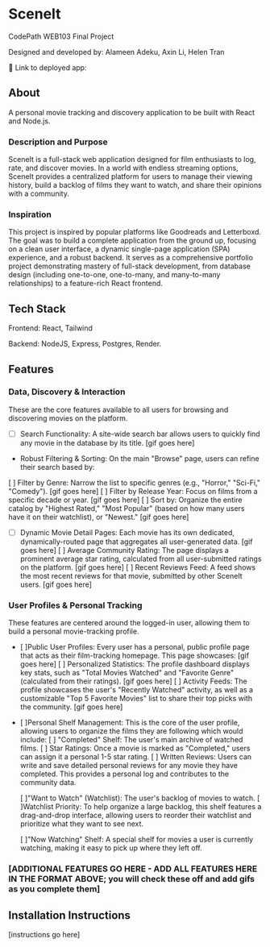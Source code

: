 # SceneIt

CodePath WEB103 Final Project

Designed and developed by: Alameen Adeku, Axin Li, Helen Tran

🔗 Link to deployed app:

## About
A personal movie tracking and discovery application to be built with React and Node.js.
### Description and Purpose
SceneIt is a full-stack web application designed for film enthusiasts to log, rate, and discover movies. In a world with endless streaming options, SceneIt provides a centralized platform for users to manage their viewing history, build a backlog of films they want to watch, and share their opinions with a community.

### Inspiration
This project is inspired by popular platforms like Goodreads and Letterboxd. The goal was to build a complete application from the ground up, focusing on a clean user interface, a dynamic single-page application (SPA) experience, and a robust backend. It serves as a comprehensive portfolio project demonstrating mastery of full-stack development, from database design (including one-to-one, one-to-many, and many-to-many relationships) to a feature-rich React frontend.


## Tech Stack

Frontend: React, Tailwind

Backend: NodeJS, Express, Postgres, Render.

## Features

###  Data, Discovery & Interaction
These are the core features available to all users for browsing and discovering movies on the platform.
- [ ] Search Functionality: A site-wide search bar allows users to quickly find any movie in the database by its title.
[gif goes here]
- Robust Filtering & Sorting: On the main "Browse" page, users can refine their search based by:

[ ] Filter by Genre: Narrow the list to specific genres (e.g., "Horror," "Sci-Fi," "Comedy").
[gif goes here]
[ ] Filter by Release Year: Focus on films from a specific decade or year.
[gif goes here]
[ ] Sort by: Organize the entire catalog by "Highest Rated," "Most Popular" (based on how many users have it on their watchlist), or "Newest."
[gif goes here]

- [ ] Dynamic Movie Detail Pages: Each movie has its own dedicated, dynamically-routed page that aggregates all user-generated data.
[gif goes here]
[ ] Average Community Rating: The page displays a prominent average star rating, calculated from all user-submitted ratings on the platform.
[gif goes here]
[ ] Recent Reviews Feed: A feed shows the most recent reviews for that movie, submitted by other SceneIt users.
[gif goes here]

### User Profiles & Personal Tracking
These features are centered around the logged-in user, allowing them to build a personal movie-tracking profile.
- [ ]Public User Profiles: Every user has a personal, public profile page that acts as their film-tracking homepage. This page showcases:
[gif goes here]
    [ ] Personalized Statistics: The profile dashboard displays key stats, such as "Total Movies Watched" and "Favorite Genre" (calculated from their ratings).
    [gif goes here]
    [ ] Activity Feeds: The profile showcases the user's "Recently Watched" activity, as well as a customizable "Top 5 Favorite Movies" list to share their top picks with the community.
    [gif goes here]
- [ ]Personal Shelf Management: This is the core of the user profile, allowing users to organize 
the films they are following which would include: 
    [ ] "Completed" Shelf: The user's main archive of watched films.
    [ ] Star Ratings: Once a movie is marked as "Completed," users can assign it a personal 1-5 star rating.
   [ ] Written Reviews: Users can write and save detailed personal reviews for any movie they have completed. This provides a personal log and contributes to the community data.

    [ ]"Want to Watch" (Watchlist): The user's backlog of movies to watch.
    [ ]Watchlist Priority: To help organize a large backlog, this shelf features a drag-and-drop interface, allowing users to reorder their watchlist and prioritize what they want to see next.

    [ ]"Now Watching" Shelf: A special shelf for movies a user is currently watching, making it easy to pick up where they left off.




### [ADDITIONAL FEATURES GO HERE - ADD ALL FEATURES HERE IN THE FORMAT ABOVE; you will check these off and add gifs as you complete them]

## Installation Instructions

[instructions go here]
